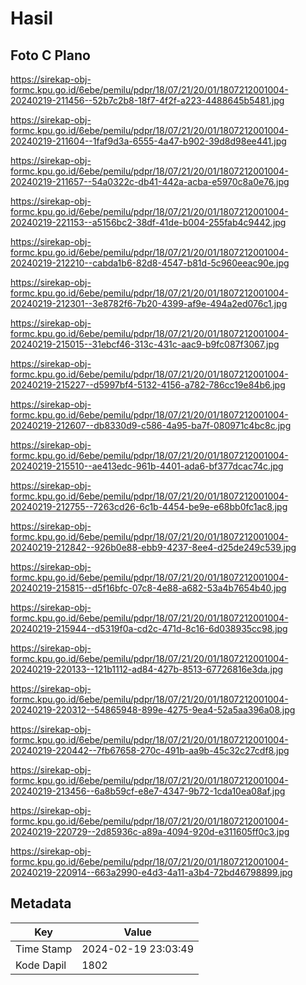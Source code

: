 # Hasil

## Foto C Plano

https://sirekap-obj-formc.kpu.go.id/6ebe/pemilu/pdpr/18/07/21/20/01/1807212001004-20240219-211456--52b7c2b8-18f7-4f2f-a223-4488645b5481.jpg

https://sirekap-obj-formc.kpu.go.id/6ebe/pemilu/pdpr/18/07/21/20/01/1807212001004-20240219-211604--1faf9d3a-6555-4a47-b902-39d8d98ee441.jpg

https://sirekap-obj-formc.kpu.go.id/6ebe/pemilu/pdpr/18/07/21/20/01/1807212001004-20240219-211657--54a0322c-db41-442a-acba-e5970c8a0e76.jpg

https://sirekap-obj-formc.kpu.go.id/6ebe/pemilu/pdpr/18/07/21/20/01/1807212001004-20240219-221153--a5156bc2-38df-41de-b004-255fab4c9442.jpg

https://sirekap-obj-formc.kpu.go.id/6ebe/pemilu/pdpr/18/07/21/20/01/1807212001004-20240219-212210--cabda1b6-82d8-4547-b81d-5c960eeac90e.jpg

https://sirekap-obj-formc.kpu.go.id/6ebe/pemilu/pdpr/18/07/21/20/01/1807212001004-20240219-212301--3e8782f6-7b20-4399-af9e-494a2ed076c1.jpg

https://sirekap-obj-formc.kpu.go.id/6ebe/pemilu/pdpr/18/07/21/20/01/1807212001004-20240219-215015--31ebcf46-313c-431c-aac9-b9fc087f3067.jpg

https://sirekap-obj-formc.kpu.go.id/6ebe/pemilu/pdpr/18/07/21/20/01/1807212001004-20240219-215227--d5997bf4-5132-4156-a782-786cc19e84b6.jpg

https://sirekap-obj-formc.kpu.go.id/6ebe/pemilu/pdpr/18/07/21/20/01/1807212001004-20240219-212607--db8330d9-c586-4a95-ba7f-080971c4bc8c.jpg

https://sirekap-obj-formc.kpu.go.id/6ebe/pemilu/pdpr/18/07/21/20/01/1807212001004-20240219-215510--ae413edc-961b-4401-ada6-bf377dcac74c.jpg

https://sirekap-obj-formc.kpu.go.id/6ebe/pemilu/pdpr/18/07/21/20/01/1807212001004-20240219-212755--7263cd26-6c1b-4454-be9e-e68bb0fc1ac8.jpg

https://sirekap-obj-formc.kpu.go.id/6ebe/pemilu/pdpr/18/07/21/20/01/1807212001004-20240219-212842--926b0e88-ebb9-4237-8ee4-d25de249c539.jpg

https://sirekap-obj-formc.kpu.go.id/6ebe/pemilu/pdpr/18/07/21/20/01/1807212001004-20240219-215815--d5f16bfc-07c8-4e88-a682-53a4b7654b40.jpg

https://sirekap-obj-formc.kpu.go.id/6ebe/pemilu/pdpr/18/07/21/20/01/1807212001004-20240219-215944--d5319f0a-cd2c-471d-8c16-6d038935cc98.jpg

https://sirekap-obj-formc.kpu.go.id/6ebe/pemilu/pdpr/18/07/21/20/01/1807212001004-20240219-220133--121b1112-ad84-427b-8513-67726816e3da.jpg

https://sirekap-obj-formc.kpu.go.id/6ebe/pemilu/pdpr/18/07/21/20/01/1807212001004-20240219-220312--54865948-899e-4275-9ea4-52a5aa396a08.jpg

https://sirekap-obj-formc.kpu.go.id/6ebe/pemilu/pdpr/18/07/21/20/01/1807212001004-20240219-220442--7fb67658-270c-491b-aa9b-45c32c27cdf8.jpg

https://sirekap-obj-formc.kpu.go.id/6ebe/pemilu/pdpr/18/07/21/20/01/1807212001004-20240219-213456--6a8b59cf-e8e7-4347-9b72-1cda10ea08af.jpg

https://sirekap-obj-formc.kpu.go.id/6ebe/pemilu/pdpr/18/07/21/20/01/1807212001004-20240219-220729--2d85936c-a89a-4094-920d-e311605ff0c3.jpg

https://sirekap-obj-formc.kpu.go.id/6ebe/pemilu/pdpr/18/07/21/20/01/1807212001004-20240219-220914--663a2990-e4d3-4a11-a3b4-72bd46798899.jpg


## Metadata

| Key        | Value               |
| ---------- | ------------------- |
| Time Stamp | 2024-02-19 23:03:49 |
| Kode Dapil | 1802                |



